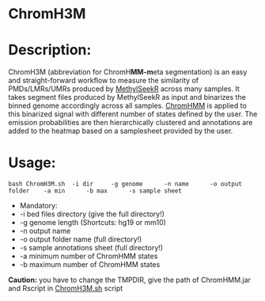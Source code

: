 # ChromH3M
# Description:
ChromH3M (abbreviation for ChromH**MM-m**eta segmentation) is an easy and straight-forward workflow to measure the similarity of PMDs/LMRs/UMRs produced by [MethylSeekR](https://bioconductor.org/packages/release/bioc/html/MethylSeekR.html) across many samples.
It takes segment files produced by MethylSeekR as input and binarizes the binned genome accordingly across all samples. [ChromHMM](http://compbio.mit.edu/ChromHMM/) is applied to this binarized signal with different number of states defined by the user. The emission probabilities are then hierarchically clustered and annotations are added to the heatmap based on a samplesheet provided by the user.

# Usage:
 ``bash ChromH3M.sh  -i dir     -g genome      -n name      -o output folder    -a min      -b max      -s sample sheet``

 - Mandatory:
  - -i bed files directory (give the full directory!)
  - -g genome length (Shortcuts: hg19 or mm10)
  - -n output name
  - -o output folder name (full directory!)
  - -s sample annotations sheet (full directory!)
  - -a minimum number of ChromHMM states
  - -b maximum number of ChromHMM states

**Caution:**
you have to change the TMPDIR, give the path of ChromHMM.jar and Rscript in [ChromH3M.sh](https://github.com/asalhab/ChromH3M/blob/master/ChromH3M.sh#L58) script
